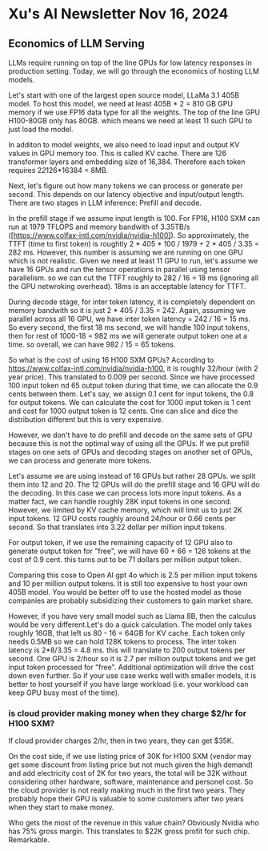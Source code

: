 # Xu's AI Newsletter Nov 16, 2024
## Economics of LLM Serving
LLMs require running on top of the line GPUs for low latency responses in production setting. Today, we will go through the economics of hosting LLM models. 

Let's start with one of the largest open source model, LLaMa 3.1 405B model. To host this model, we need at least 405B * 2 = 810 GB GPU memory if we use FP16 data type for all the weights. The top of the line GPU H100-80GB only has 80GB. which means we need at least 11 such GPU to just load the model. 

In additon to model weights, we also need to load input and output KV values in GPU memory too. This is called KV cache. There are 126 transformer layers and embedding size of 16,384. Therefore each token requires 2*2*126*16384 = 8MB. 

Next, let's figure out how many tokens we can process or generate per second. This depends on our latency objective and input/output length. There are two stages in LLM inference: Prefill and decode. 

In the prefill stage if we assume input length is 100. For FP16, H100 SXM can run at 1979 TFLOPS and memory bandwith of 3.35TB/s ([https://www.colfax-intl.com/nvidia/nvidia-h100]). So approximately, the TTFT (time to first token) is roughtly 2 * 405 * 100 / 1979 + 2 * 405 / 3.35  = 282 ms. However, this number is assuming we are running on one GPU which is not realistic. Given we need at least 11 GPU to run, let's assume we have 16 GPUs and run the tensor operations in parallel using tensor parallelism. so we can cut the TTFT roughly to 282 / 16 = 18 ms (ignoring all the GPU netwroking overhead). 18ms is an acceptable latency for TTFT. 

During decode stage, for inter token latency, it is completely dependent on memory bandwith so it is just 2 * 405 / 3.35 = 242. Again, assuming we parallel across all 16 GPU, we have inter token latency = 242 / 16 = 15 ms. So every second, the first 18 ms second, we will handle 100 input tokens, then for rest of 1000-18 = 982 ms we will generate output token one at a time. so overall, we can have 982 / 15 = 65 tokens. 

So what is the cost of using 16 H100 SXM GPUs? According to https://www.colfax-intl.com/nvidia/nvidia-h100, it is roughly 32/hour (with 2 year price). This translated to 0.009 per second. Since we have processed 100 input token nd 65 output token during that time, we can allocate the 0.9 cents between them. Let's say, we assign 0.1 cent for input tokens, the 0.8 for output tokens. We can calculate the cost for 1000 input token is 1 cent and cost for 1000 output token is 12 cents. One can slice and dice the distribution different but this is very expensive. 

However, we don't have to do prefill and decode on the same sets of GPU because this is not the optimal way of using all the GPUs. If we put prefill stages on one sets of GPUs and decoding stages on another set of GPUs, we can process and generate more tokens. 

Let's assume we are using instead of 16 GPUs but rather 28 GPUs. we split them into 12 and 20. The 12 GPUs will do the prefill stage and 16 GPU will do the decoding. In this case we can process lots more input tokens. As a matter fact, we can handle roughly 28K input tokens in one second. However, we limited by KV cache memory, which will limit us to just 2K input tokens. 12 GPU costs roughly around 24/hour or 0.66 cents per second. So that translates into 3.22 dollar per million input tokens.  

For output token, if we use the remaining capacity of 12 GPU also to generate output token for "free", we will have 60 + 66 = 126 tokens at the cost of 0.9 cent. this turns out to be 71 dollars per million output token.  

Comparing this cose to Open AI gpt 4o which is 2.5 per million input tokens and 10 per million output tokens. It is still too expensive to host your own 405B model. You would be better off to use the hosted model as those companies are probably subsidizing their customers to gain market share. 

However, if you have very small model such as Llama 8B, then the calculus would be very different.Let's do a quick calculation. The model only takes roughly 16GB, that left us 80 - 16 = 64GB for KV cache. Each token only needs 0.5MB so we can hold 128K tokens to process. The inter token latency is 2*8/3.35 = 4.8 ms. this will translate to 200 output tokens per second. One GPU is 2/hour so it is 2.7 per million output tokens and we get input token processed for "free". Additional optimization will drive the cost down even further. So if your use case works well with smaller models, it is better to host yourself if you have large workload (i.e. your workload can keep GPU busy most of the time). 

### is cloud provider making money when they charge $2/hr for H100 SXM?

If cloud provider charges 2/hr, then in two years, they can get $35K. 

On the cost side, if we use listing price of 30K for H100 SXM (vendor may get some discount from listing price but not much given the high demand) and add electricity cost of 2K for two years, the total will be 32K without considering other hardware, software, maintenance and personel cost. So the cloud provider is not really making much in the first two years. They probably hope their GPU is valuable to some customers after two years when they start to make money. 

Who gets the most of the revenue in this value chain? Obviously Nvidia who has 75% gross margin. This translates to $22K gross profit for such chip. Remarkable. 




